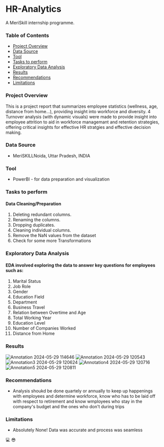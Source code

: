 # HR-Analytics
A MeriSkill internship programme. 

### Table of Contents
- [Project Overview](#project-overview)
- [Data Source](#data-source)
- [Tool](#tool)
- [Tasks to perform](#tasks-to-perform)
- [Exploratory Data Analysis](#exploratory-data-analysis)
- [Results](#results)
- [Recommendations](#recommendations)
- [Limitations](#limitations)


### Project Overview

This is a project report that summarizes employee statistics (wellness, age, distance from home...), providing insight into workforce and diversity. 4 Turnover analysis (with dynamic visuals) were made to provide insight into employee attrition to aid in workforce managemant and retention strategies, offering critical insights for effective HR stratgies and effective decision making. 

### Data Source
- MeriSKILLNoida, Uttar Pradesh, INDIA

### Tool
- PowerBI - for data preparation and visualization

### Tasks to perform
#### Data Cleaning/Preparation
1. Deleting redundant columns.
2. Renaming the columns.
3. Dropping duplicates.
4. Cleaning individual columns.
5. Remove the NaN values from the dataset
6. Check for some more Transformations

### Exploratory Data Analysis
#### EDA involved exploring the data to answer key questions for employees such as:
1. Marital Status
2. Job Role
3. Gender
4. Education Field
5. Department
6. Business Travel
7. Relation between Overtime and Age
8. Total Working Year
9. Education Level
10. Number of Companies Worked
11. Distance from Home

### Results

![Annotation 2024-05-29 114646](https://github.com/Peddygree/HR-Analytics/assets/170563175/6cc9f8ac-39e5-43c6-8141-67f591463dff)
![Annotation 2024-05-29 120543](https://github.com/Peddygree/HR-Analytics/assets/170563175/a6d99259-af97-4c71-a2d3-2adecd0587b4)
![Annotation3 2024-05-29 120624](https://github.com/Peddygree/HR-Analytics/assets/170563175/464ea656-656a-45e4-a4b8-4e6216509984)
![Annotation4 2024-05-29 120716](https://github.com/Peddygree/HR-Analytics/assets/170563175/b8cc1877-457a-44bd-9594-14824a6949ac)
![Annotation5 2024-05-29 120811](https://github.com/Peddygree/HR-Analytics/assets/170563175/ffe3b099-ec67-46a0-a309-3f2963b610d4)

### Recommendations

- Analysis shoukd be done quartely or annually to keep up happenings with employees and determine workforce, know who has to be laid off with respect to retirement and know wmployees who stay in the company's budget and the ones who don't during trips 

### Limitations

- Absolutely None! Data was accurate and process was seamless


💻
😎
